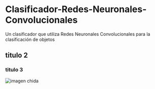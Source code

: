 # Clasificador-Redes-Neuronales-Convolucionales
Un clasificador que utiliza Redes Neuronales Convolucionales para la clasificación de objetos
## titulo 2
### titulo 3
![imagen chida](https://github.com/LeonardoCarrillo21/Clasificador-Redes-Neuronales-Convolucionales/master/assets/leo-lentes.jpg)

